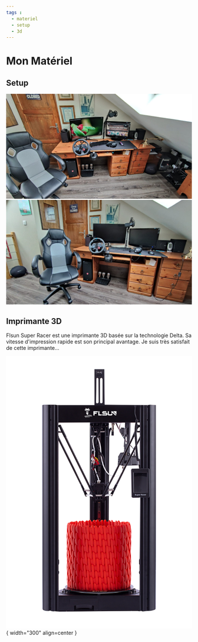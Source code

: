```yaml
---
tags :
  - materiel
  - setup
  - 3d
---
```


# Mon Matériel

## Setup

![setup1](images/setup1.jpg)
![setup2](images/setup2.jpg)


## Imprimante 3D
Flsun Super Racer est une imprimante 3D basée sur la technologie Delta. Sa vitesse d'impression rapide est son principal avantage. Je suis très satisfait de cette imprimante...

![Flsun_SR](images/Flsun_SR.png){ width="300" align=center }
